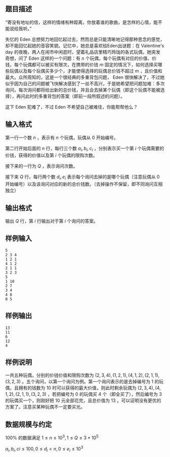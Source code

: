 ## 题目描述
“寄没有地址的信，这样的情绪有种距离，你放着谁的歌曲，是怎样的心情，能不能说给我听。”

失忆的 Eden 总想努力地回忆起过去，然而总是只能清晰地记得那种思念的感觉，却不能回忆起她的音容笑貌。记忆中，她总是喜欢给Eden出谜题：在 Valentine's day 的夜晚，两人在闹市中闲逛时，望着礼品店里精巧玲珑的各式玩偶，她突发奇想，问了 Eden 这样的一个问题：有 $n$ 个玩偶，每个玩偶有对应的价值、价钱，每个玩偶都可以被买有限次，在携带的价钱 $m$ 固定的情况下，如何选择买哪些玩偶以及每个玩偶买多少个，才能使得选择的玩偶总价钱不超过 $m$ ，且价值和最大。众所周知的，这是一个很经典的多重背包问题， Eden 很快解决了，不过她似乎因为自己的问题被飞快解决感到了一丝不高兴，于是她希望把问题加难：多次询问，每次询问都将给出新的总价钱，并且会去掉某个玩偶（即这个玩偶不能被选择），再问此时的多重背包的答案（即前一段所叙述的问题）。

这下 Eden 犯难了，不过 Eden 不希望自己被难住，你能帮帮他么？

## 输入格式
第一行一个数 $n$ ，表示有 $n$ 个玩偶，玩偶从 $0$ 开始编号。

第二行开始后面的 $n$ 行，每行三个数 $a_i,b_i,c_i$ ，分别表示买一个第 $i$ 个玩偶需要的价钱，获得的价值以及第 $i$ 个玩偶的限购次数。

接下来的一行为 $Q$ ，表示询问次数。

接下来 $Q$ 行，每行两个数 $d_i,e_i$ 表示每个询问去掉的是哪个玩偶（注意玩偶从 $0$ 开始编号）以及该询问对应的新的总价钱数。（去掉操作不保留，即不同询问互相独立）

## 输出格式
输出 $Q$ 行，第 $i$ 行输出对于第 $i$ 个询问的答案。

## 样例输入
```plain
5
2 3 4
1 2 1
4 1 2
2 1 1
3 2 3
5
1 10
2 7
3 4
4 8
0 5
```

## 样例输出
```plain
13
11
6
12
4
```

## 样例说明
一共五种玩偶，分别的价钱价值和限购次数为 $(2,3,4),(1,2,1),(4,1,2),(2,1,1),(3,2,3)$ 。五个询问，以第一个询问为例。第一个询问表示的是去掉编号为 $1$ 的玩偶，且拥有的钱数为 $10$ 时可以获得的最大价值，则此时剩余玩偶为 $(2,3,4),(4,1,2),(2,1,1),(3,2,3)$ ，若把编号为 $0$ 的玩偶买 $4$ 个（即全买了），然后编号为 $3$ 的玩偶买一个，则刚好把 $10$ 元全部花完，且总价值为 $13$ 。可以证明没有更优的方案了。注意买某种玩偶不一定要买光。

## 数据规模与约定
$100\%$ 的数据满足 $1\le n\le 10^3,1\le Q \le 3\times 10^5$

$a_i,b_i,c i\le 100,0 \le d_i < n,  0  \le e_i \le 10^3$